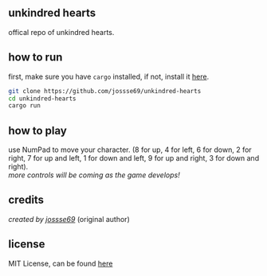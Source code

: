 ## unkindred hearts
offical repo of unkindred hearts.

## how to run
first, make sure you have `cargo` installed, if not, install it [here](https://www.rust-lang.org/tools/install).
```bash
git clone https://github.com/jossse69/unkindred-hearts
cd unkindred-hearts
cargo run
```

## how to play
use NumPad to move your character. (8 for up, 4 for left, 6 for down, 2 for right, 7  for up and left, 1 for down and left, 9 for up and right, 3 for down and right). <br>
*more controls will be coming as the game develops!*

## credits
*created by [jossse69](https://github.com/jossse69)*  (original author)

## license
MIT License, can be found [here](https://github.com/jossse69/unkindred-hearts/blob/master/LICENSE)
